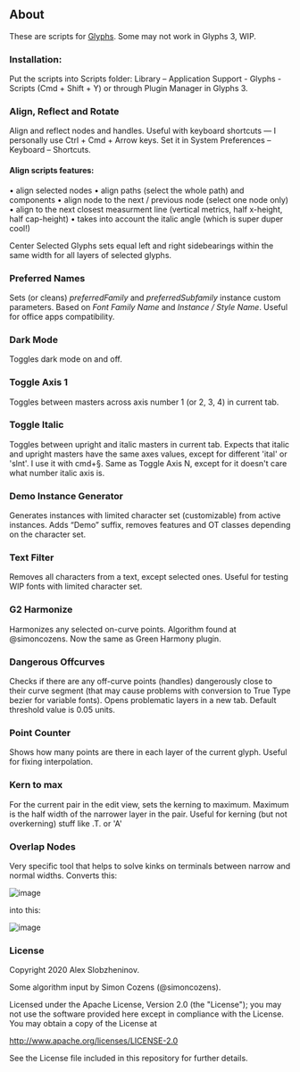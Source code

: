 ## About

These are scripts for [Glyphs](https://glyphsapp.com/). Some may not work in Glyphs 3, WIP.

### Installation: 
Put the scripts into Scripts folder: Library – Application Support - Glyphs - Scripts
(Cmd + Shift + Y) or through Plugin Manager in Glyphs 3.

### Align, Reflect and Rotate
Align and reflect nodes and handles. Useful with keyboard shortcuts — I personally use Ctrl + Cmd + Arrow keys. Set it in System Preferences – Keyboard – Shortcuts.

#### Align scripts features:
• align selected nodes
• align paths (select the whole path) and components
• align node to the next / previous node (select one node only)
• align to the next closest measurment line (vertical metrics, half x-height, half cap-height)
• takes into account the italic angle (which is super duper cool!)

Center Selected Glyphs sets equal left and right sidebearings within the same width for all layers of selected glyphs.

### Preferred Names
Sets (or cleans) *preferredFamily* and *preferredSubfamily* instance custom parameters. Based on *Font Family Name* and *Instance / Style Name*. Useful for office apps compatibility.

### Dark Mode
Toggles dark mode on and off.

### Toggle Axis 1
Toggles between masters across axis number 1 (or 2, 3, 4) in current tab.

### Toggle Italic
Toggles between upright and italic masters in current tab. Expects that italic and upright masters have the same axes values, except for different 'ital' or 'slnt'.
I use it with cmd+§. Same as Toggle Axis N, except for it doesn't care what number italic axis is.

### Demo Instance Generator
Generates instances with limited character set (customizable) from active instances. Adds “Demo” suffix, removes features and OT classes depending on the character set.

### Text Filter
Removes all characters from a text, except selected ones. Useful for testing WIP fonts with limited character set.

### G2 Harmonize
Harmonizes any selected on-curve points. Algorithm found at @simoncozens. Now the same as Green Harmony plugin.

### Dangerous Offcurves
Checks if there are any off-curve points (handles) dangerously close to their curve segment (that may cause problems with conversion to True Type bezier for variable fonts). Opens problematic layers in a new tab. Default threshold value is 0.05 units.

### Point Counter
Shows how many points are there in each layer of the current glyph. Useful for fixing interpolation.

### Kern to max
For the current pair in the edit view, sets the kerning to maximum. Maximum is the half width of the narrower layer in the pair. Useful for kerning (but not overkerning) stuff like .T. or 'A'

### Overlap Nodes
Very specific tool that helps to solve kinks on terminals between narrow and normal widths. Converts this:

![image](https://user-images.githubusercontent.com/60325634/136535807-2c6927ad-ac17-4ab0-9ab2-64e8ee0b0668.png)


into this:

![image](https://user-images.githubusercontent.com/60325634/136535872-cb9955f3-7462-4798-9fcf-afa402a0ff8a.png)



### License
Copyright 2020 Alex Slobzheninov.

Some algorithm input by Simon Cozens (@simoncozens).

Licensed under the Apache License, Version 2.0 (the "License"); you may not use the software provided here except in compliance with the License. You may obtain a copy of the License at

http://www.apache.org/licenses/LICENSE-2.0

See the License file included in this repository for further details.
